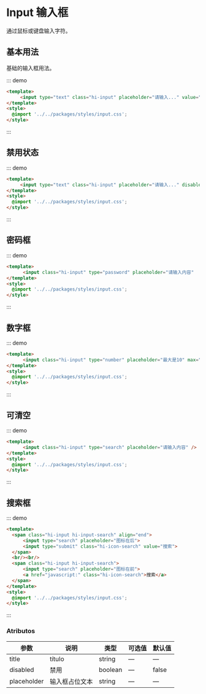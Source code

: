 # Input 输入框

通过鼠标或键盘输入字符。

## 基本用法
基础的输入框用法。

::: demo 
```html
<template>
     <input type="text" class="hi-input" placeholder="请输入..." value="" autocomplete="off"/>
</template>
<style>
  @import '../../packages/styles/input.css';
</style>
```
:::


## 禁用状态

::: demo 
```html
<template>
     <input type="text" class="hi-input" placeholder="请输入..." disabled />
</template>
<style>
  @import '../../packages/styles/input.css';
</style>
```
:::



## 密码框

::: demo 
```html
<template>
      <input class="hi-input" type="password" placeholder="请输入内容"  autocomplete="off"/>
</template>
<style>
  @import '../../packages/styles/input.css';
</style>
```
:::


## 数字框

::: demo 
```html
<template>
      <input class="hi-input" type="number" placeholder="最大是10" max="10"  />
</template>
<style>
  @import '../../packages/styles/input.css';
</style>
```
:::


## 可清空

::: demo 
```html
<template>
      <input class="hi-input" type="search" placeholder="请输入内容" />
</template>
<style>
  @import '../../packages/styles/input.css';
</style>
```
:::


## 搜索框

::: demo
```html
<template>
  <span class="hi-input hi-input-search" align="end">
      <input type="search" placeholder="图标在后">
      <input type="submit" class="hi-icon-search" value="搜索">
  </span>
  <br/><br/>
  <span class="hi-input hi-input-search">
      <input type="search" placeholder="图标在前">
      <a href="javascript:" class="hi-icon-search">搜索</a>
  </span>
</template>
<style>
  @import '../../packages/styles/input.css';
</style>
```
:::


### Atributos
| 参数        | 说明           | 类型    | 可选值 | 默认值 |
| ----------- | -------------- | ------- | ------ | ------ |
| title       | título         | string  | —      | —      |
| disabled    | 禁用           | boolean | —      | false  |
| placeholder | 输入框占位文本 | string  | —      | —      |
